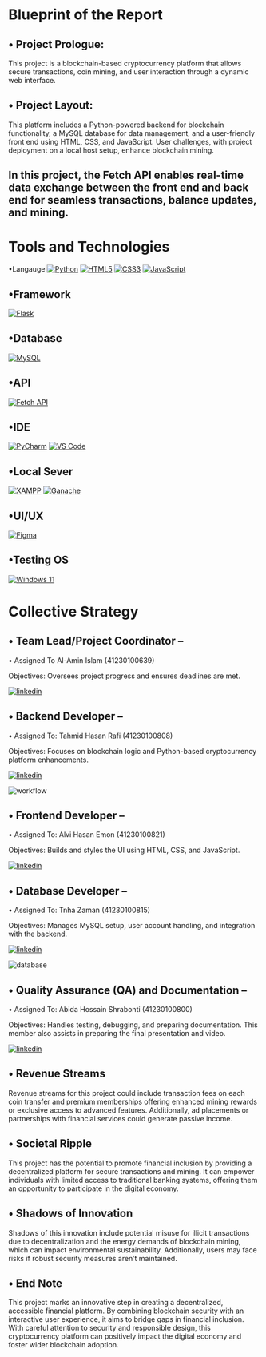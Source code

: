 
# Blueprint of the Report

•	Project Prologue:
-----
This project is a blockchain-based cryptocurrency platform that allows secure transactions, coin mining, and user interaction through a dynamic web interface.


•	Project Layout: 
-----
This platform includes a Python-powered backend for blockchain functionality, a MySQL database for data management, and a user-friendly front end using HTML, CSS, and JavaScript. User challenges, with project deployment on a local host setup, enhance blockchain mining.

In this project, the Fetch API enables real-time data exchange between the front end and back end for seamless transactions, balance updates, and mining.
-----

# Tools and Technologies
•Langauge
[![Python](https://img.shields.io/badge/python-3776AB?style=for-the-badge&logo=python&logoColor=white)](https://www.python.org/)
[![HTML5](https://img.shields.io/badge/html5-E34F26?style=for-the-badge&logo=html5&logoColor=white)](https://developer.mozilla.org/en-US/docs/Web/HTML)
[![CSS3](https://img.shields.io/badge/css3-1572B6?style=for-the-badge&logo=css3&logoColor=white)](https://developer.mozilla.org/en-US/docs/Web/CSS)
[![JavaScript](https://img.shields.io/badge/javascript-F7DF1E?style=for-the-badge&logo=javascript&logoColor=black)](https://developer.mozilla.org/en-US/docs/Web/JavaScript)

•Framework
----------

[![Flask](https://img.shields.io/badge/flask-000000?style=for-the-badge&logo=flask&logoColor=white)](https://flask.palletsprojects.com/)

•Database
--------
[![MySQL](https://img.shields.io/badge/mysql-4479A1?style=for-the-badge&logo=mysql&logoColor=white)](https://www.mysql.com/)


•API
--------
[![Fetch API](https://img.shields.io/badge/fetch--api-323330?style=for-the-badge&logo=javascript&logoColor=F7DF1E)](https://developer.mozilla.org/en-US/docs/Web/API/Fetch_API)

•IDE
--------
[![PyCharm](https://img.shields.io/badge/pycharm-000000?style=for-the-badge&logo=pycharm&logoColor=white)](https://www.jetbrains.com/pycharm/)
[![VS Code](https://img.shields.io/badge/VS_Code-007ACC?style=for-the-badge&logo=visual-studio-code&logoColor=white)](https://code.visualstudio.com/)


•Local Sever
--------
[![XAMPP](https://img.shields.io/badge/xampp-FB7A24?style=for-the-badge&logo=xampp&logoColor=white)](https://www.apachefriends.org/)
[![Ganache](https://img.shields.io/badge/ganache-3C3C3D?style=for-the-badge&logo=ethereum&logoColor=white)](https://trufflesuite.com/ganache/)


•UI/UX
--------
[![Figma](https://img.shields.io/badge/figma-F24E1E?style=for-the-badge&logo=figma&logoColor=white)](https://www.figma.com/)


•Testing OS
--------
[![Windows 11](https://img.shields.io/badge/windows_11-0078D6?style=for-the-badge&logo=windows&logoColor=white)](https://www.microsoft.com/en-us/windows/windows-11)


# Collective Strategy

•	Team Lead/Project Coordinator –
----- 
•	Assigned To Al-Amin Islam (41230100639)

Objectives: Oversees project progress and ensures deadlines are met.

[![linkedin](https://img.shields.io/badge/linkedin-0A66C2?style=for-the-badge&logo=linkedin&logoColor=white)](https://www.linkedin.com/)

•	Backend Developer – 
-----
•	Assigned To: Tahmid Hasan Rafi (41230100808)

Objectives: Focuses on blockchain logic and Python-based cryptocurrency platform enhancements.

[![linkedin](https://img.shields.io/badge/linkedin-0A66C2?style=for-the-badge&logo=linkedin&logoColor=white)](https://www.linkedin.com/)

![workflow](https://github.com/user-attachments/assets/e7862118-734c-4523-b8e5-b1bf833b9ed7)


•	Frontend Developer – 
-----
•	Assigned To: Alvi Hasan Emon (41230100821)

Objectives: Builds and styles the UI using HTML, CSS, and JavaScript.

[![linkedin](https://img.shields.io/badge/linkedin-0A66C2?style=for-the-badge&logo=linkedin&logoColor=white)](https://www.linkedin.com/)

•	Database Developer – 
-----
•	Assigned To: Tnha Zaman (41230100815)

Objectives: Manages MySQL setup, user account handling, and integration with the backend.

[![linkedin](https://img.shields.io/badge/linkedin-0A66C2?style=for-the-badge&logo=linkedin&logoColor=white)](https://www.linkedin.com/)

![database](https://github.com/user-attachments/assets/1c008c63-db1e-4a85-aec2-b7b3422a7255)


•	Quality Assurance (QA) and Documentation – 
-----
•	Assigned To: Abida Hossain Shrabonti (41230100800)

Objectives: Handles testing, debugging, and preparing documentation. This member also assists in preparing the final presentation and video.

[![linkedin](https://img.shields.io/badge/linkedin-0A66C2?style=for-the-badge&logo=linkedin&logoColor=white)](https://www.linkedin.com/)


•	Revenue Streams
-----
Revenue streams for this project could include transaction fees on each coin transfer and premium memberships offering enhanced mining rewards or exclusive access to advanced features. Additionally, ad placements or partnerships with financial services could generate passive income.

•	Societal Ripple
-----
This project has the potential to promote financial inclusion by providing a decentralized platform for secure transactions and mining. It can empower individuals with limited access to traditional banking systems, offering them an opportunity to participate in the digital economy.

•	Shadows of Innovation
-----
Shadows of this innovation include potential misuse for illicit transactions due to decentralization and the energy demands of blockchain mining, which can impact environmental sustainability. Additionally, users may face risks if robust security measures aren’t maintained.


•	End Note
-----
This project marks an innovative step in creating a decentralized, accessible financial platform. By combining blockchain security with an interactive user experience, it aims to bridge gaps in financial inclusion. With careful attention to security and responsible design, this cryptocurrency platform can positively impact the digital economy and foster wider blockchain adoption.



